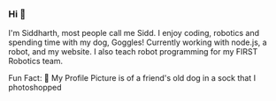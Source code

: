 ### Hi 👋
I'm Siddharth, most people call me Sidd. I enjoy coding, robotics and spending time with my dog, Goggles!
Currently working with node.js, a robot, and my website. I also teach robot programming for my FIRST Robotics team.

Fun Fact: 🐶 My Profile Picture is of a friend's old dog in a sock that I photoshopped

<!--
**ide-k/ide-k** is a ✨ _special_ ✨ repository because its `README.md` (this file) appears on your GitHub profile.

Here are some ideas to get you started:

- 🔭 I’m currently working on ...
- 🌱 I’m currently learning ...
- 👯 I’m looking to collaborate on ...
- 🤔 I’m looking for help with ...
- 💬 Ask me about ...
- 📫 How to reach me: ...
- 😄 Pronouns: ...
- ⚡ Fun fact: ...

add more sometime soon
-->
